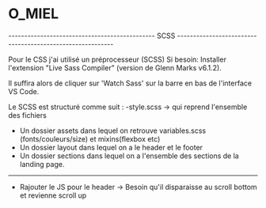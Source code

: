 # O_MIEL

---------------------------------------------- SCSS ----------------------------------------------------------

Pour le CSS j'ai utilisé un préprocesseur (SCSS)
Si besoin: Installer l'extension "Live Sass Compiler" (version de Glenn Marks v6.1.2).

Il suffira alors de cliquer sur 'Watch Sass' sur la barre en bas de l'interface VS Code. 

Le SCSS est structuré comme suit : 
-style.scss -> qui reprend l'ensemble des fichiers
- Un dossier assets dans lequel on retrouve variables.scss (fonts/couleurs/size) et mixins(flexbox etc) 
- Un dossier layout dans lequel on a le header et le footer
- Un dossier sections dans lequel on a l'ensemble des sections de la landing page. 

--------------------------------------------------------------------------------------------------------------

- Rajouter le JS pour le header -> Besoin qu'il disparaisse au scroll bottom et revienne scroll up